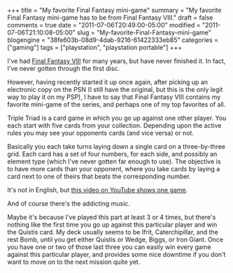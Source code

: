 +++
title = "My favorite Final Fantasy mini-game"
summary = "My favorite Final Fantasy mini-game has to be from Final Fantasy VIII."
draft = false
comments = true
date = "2011-07-06T20:49:00-05:00"
modified = "2011-07-06T21:10:08-05:00"
slug = "My-favorite-Final-Fantasy-mini-game"
blogengine = "38fe603b-08d9-4dab-9216-61422333eb85"
categories = ["gaming"]
tags = ["playstation", "playstation portable"]
+++

<p>I've had <a rel="external" href="http://www.amazon.com/gp/product/B0000296O5?tag=strivinglifen-20">Final Fantasy VIII</a> for many years, but have never finished it. In fact, I've never gotten through the first disc.</p>
<p>However, having recently started it up once again, after picking up an electronic copy on the PSN (I still have the original, but this is the only legit way to play it on my PSP), I have to say that Final Fantasy VIII contains my favorite mini-game of the series, and perhaps one of my top favorites of all.</p>
<p>Triple Triad is a card game in which you go up against one other player. You each start with five cards from your collection. Depending upon the active rules you may see your opponents cards (and vice versa) or not.</p>
<p>Basically you each take turns laying down a single card on a three-by-three grid. Each card has a set of four numbers, for each side, and possibly an element type (which I've never gotten far enough to use). The objective is to have more cards than your opponent, where you take cards by laying a card next to one of theirs that beats the corresponding number.</p>
<p>It's not in English, but <a rel="external" href="http://www.youtube.com/watch?v=K1r68IAjP9E&amp;feature=related">this video on YouTube shows one game</a>.</p>
<p>And of course there's the addicting music.</p>
<p>Maybe it's because I've played this part at least 3 or 4 times, but there's nothing like the first time you go up against this particular player and win the Quistis card. My deck usually seems to be Ifrit, Caterchipillar, and the rest Bomb, until you get either Quistis or Wedge, Biggs, or Iron Giant. Once you have one or two of those last three you can easily win every game against this particular player, and provides some nice downtime if you don't want to move on to the next mission quite yet.</p>
